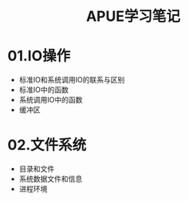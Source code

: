<center><h1>APUE学习笔记</h1></center>

# 01.IO操作

- 标准IO和系统调用IO的联系与区别
- 标准IO中的函数
- 系统调用IO中的函数
- 缓冲区



# 02.文件系统

- 目录和文件
- 系统数据文件和信息
- 进程环境

